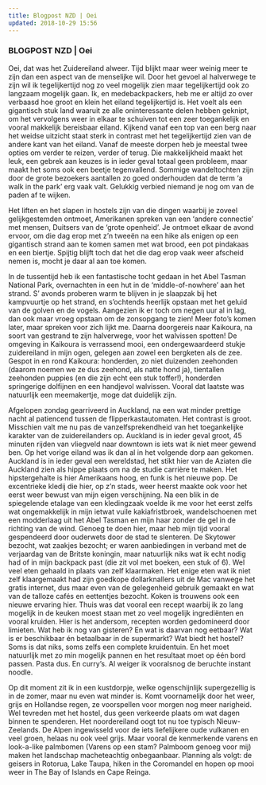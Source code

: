 ```yaml
---
title: Blogpost NZD | Oei
updated: 2018-10-29 15:56
---
```


### BLOGPOST NZD | Oei

Oei, dat was het Zuidereiland alweer. Tijd blijkt maar weer weinig meer te zijn dan een aspect van de menselijke wil.  Door het gevoel al halverwege te zijn wil ik tegelijkertijd nog zo veel mogelijk zien maar tegelijkertijd ook zo langzaam mogelijk gaan. Ik, en medebackpackers, heb me er altijd zo over verbaasd hoe groot en klein het eiland tegelijkertijd is. Het voelt als een gigantisch stuk land waaruit ze alle oninteressante delen hebben geknipt, om het vervolgens weer in elkaar te schuiven tot een zeer toegankelijk en vooral makkelijk bereisbaar eiland. Kijkend vanaf een top van een berg naar het weidse uitzicht staat sterk in contrast met het tegelijkertijd zien van de andere kant van het eiland. Vanaf de meeste dorpen heb je meestal twee opties om verder te reizen, verder of terug. Die makkelijkheid maakt het leuk, een gebrek aan keuzes is in ieder geval totaal geen probleem, maar maakt het soms ook een beetje tegenvallend. Sommige wandeltochten zijn door de grote bezoekers aantallen zo goed onderhouden dat de term ‘a walk in the park’ erg vaak valt. Gelukkig verbied niemand je nog om van de paden af te wijken.

Het liften en het slapen in hostels zijn van die dingen waarbij je zoveel gelijkgestemden ontmoet, Amerikanen spreken van een ‘andere connectie’ met mensen, Duitsers van de ‘grote openheid’. Je ontmoet elkaar de avond ervoor, om die dag erop met z’n tweeën na een hike als enigen op een gigantisch strand aan te komen samen met wat brood, een pot pindakaas en een biertje. Spijtig blijft toch dat het die dag erop vaak weer afscheid nemen is, mocht je daar al aan toe komen. 

In de tussentijd heb ik een fantastische tocht gedaan in het Abel Tasman National Park, overnachten in een hut in de ‘middle-of-nowhere’ aan het strand. S’ avonds proberen warm te blijven in je slaapzak bij het kampvuurtje op het strand, en s’ochtends heerlijk opstaan met het geluid van de golven en de vogels.  Aangezien ik er toch om negen uur al in lag, dan ook maar vroeg opstaan om de zonsopgang te zien! Meer foto’s komen later, maar spreken voor zich lijkt me. 
Daarna doorgereis naar Kaikoura, na soort van gestrand te zijn halverwege, voor het walvissen spotten! De omgeving in Kaikoura is verrassend mooi, een ondergewaardeerd stukje zuidereiland in mijn ogen, gelegen aan zowel een bergketen als de zee. Gespot in en rond Kaikoura: honderden, zo niet duizenden zeehonden (daarom noemen we ze dus zeehond, als natte hond ja), tientallen zeehonden puppies (en die zijn echt een stuk toffer!), honderden springerige dolfijnen en een handjevol walvissen. Vooral dat laatste was natuurlijk een meemakertje, moge dat duidelijk zijn.

Afgelopen zondag gearriveerd in Auckland, na een wat minder prettige nacht al patiencend tussen de flipperkastautomaten.  Het contrast is groot. Misschien valt me nu pas de vanzelfsprekendheid van het toegankelijke karakter van de zuidereilanders op. Auckland is in ieder geval groot, 45 minuten rijden van vliegveld naar downtown is iets wat ik niet meer gewend ben. Op het vorige eiland was ik dan al in het volgende dorp aan gekomen. Auckland is in ieder geval een wereldstad, het stikt hier van de Aziaten die Auckland zien als hippe plaats om na de studie carrière te maken. Het hipstergehalte is hier Amerikaans hoog, en funk is het nieuwe pop. De excentrieke kledij die hier, op z’n stads, weer heerst maakte ook voor het eerst weer bewust van mijn eigen verschijning. Na een blik in de spiegelende etalage van een kledingzaak voelde ik me voor het eerst zelfs wat ongemakkelijk in mijn ietwat vuile kakiafristbroek, wandelschoenen met een modderlaag uit het Abel Tasman en mijn haar zonder de gel in de richting van de wind. Genoeg te doen hier, maar heb mijn tijd vooral gespendeerd door ouderwets door de stad te slenteren. De Skytower bezocht, wat zaakjes bezocht; er waren aanbiedingen in verband met de verjaardag van de Britste koningin, maar natuurlijk niks wat ik echt nodig had of in mijn backpack past (die zit vol met boeken, een stuk of 6). Wel veel eten gehaald in plaats van zelf klaarmaken. Het enige eten wat ik niet zelf klaargemaakt had zijn goedkope dollarknallers uit de Mac vanwege het gratis internet, dus maar even van de gelegenheid gebruik gemaakt en wat van de talloze cafés en eettentjes bezocht. Koken is trouwens ook een nieuwe ervaring hier. Thuis was dat vooral een recept waarbij ik zo lang mogelijk in de keuken moest staan met zo veel mogelijk ingrediënten en vooral kruiden. Hier is het andersom, recepten worden gedomineerd door limieten. Wat heb ik nog van gisteren? En wat is daarvan nog eetbaar? Wat is er beschikbaar én betaalbaar in de supermarkt? Wat biedt het hostel? Soms is dat niks, soms zelfs een complete kruidentuin. En het moet natuurlijk met zo min mogelijk pannen en het resultaat moet op één bord passen. Pasta dus. En curry’s. Al weiger ik vooralsnog de beruchte instant noodle.

Op dit moment zit ik in een kustdorpje, welke ogenschijnlijk supergezellig is in de zomer, maar nu even wat minder is. Komt voornamelijk door het weer, grijs en Hollandse regen, ze voorspellen voor morgen nog meer narigheid. Wel tevreden met het hostel, dus geen verkeerde plaats om wat dagen binnen te spenderen. Het noordereiland oogt tot nu toe typisch Nieuw-Zeelands. De Alpen ingewisseld voor de iets liefelijkere oude vulkanen en veel groen, helaas nu ook veel grijs. Maar vooral de kenmerkende varens en look-a-like palmbomen (Varens op een stam? Palmboom genoeg voor mij) maken het landschap macheteachtig onbegaanbaar. Planning als volgt: de geisers in Rotorua, Lake Taupa, hiken in the Coromandel en hopen op mooi weer in The Bay of Islands en Cape Reinga.  
<div class="divider"></div>
